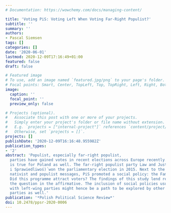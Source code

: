 ```yaml
---
# Documentation: https://wowchemy.com/docs/managing-content/

title: 'Voting PiS: Voting Left When Voting Far-Right Populist?'
subtitle: ''
summary: ''
authors:
- Pascal Siemsen
tags: []
categories: []
date: '2020-06-01'
lastmod: 2020-12-09T17:16:49+01:00
featured: false
draft: false

# Featured image
# To use, add an image named `featured.jpg/png` to your page's folder.
# Focal points: Smart, Center, TopLeft, Top, TopRight, Left, Right, BottomLeft, Bottom, BottomRight.
image:
  caption: ''
  focal_point: ''
  preview_only: false

# Projects (optional).
#   Associate this post with one or more of your projects.
#   Simply enter your project's folder or file name without extension.
#   E.g. `projects = ["internal-project"]` references `content/project/deep-learning/index.md`.
#   Otherwise, set `projects = []`.
projects: []
publishDate: '2020-12-09T16:16:48.955982Z'
publication_types:
- '2'
abstract: 'Populist, especially far-right populist,
  parties have gained votes in recent elections across Europe recently. This observation
  is true for Poland as well. The far-right populist party Law and Justice (PiS, Prawo
  i Sprawiedliwoś)́ won the parliamentary election in 2015. Next to the well-known
  nativist and populist messages, PiS promoted a social policy: the Family 500+ programme.
  Did this programme attract voters? The findings of this study lend reason to answer
  the question in the affirmative. The inclusion of social policies usually associated
  with left-wing parties might hence be a path to be explored by other far-right populist
  parties as well.'
publication: '*Polish Political Science Review*'
doi: 10.2478/ppsr-2020-0006
---
```

